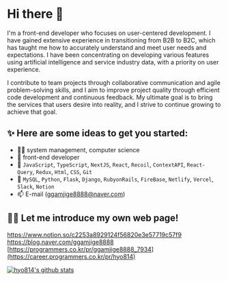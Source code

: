 # Hi there 👋
I'm a front-end developer who focuses on user-centered development. I have gained extensive experience in transitioning from B2B to B2C, which has taught me how to accurately understand and meet user needs and expectations. I have been concentrating on developing various features using artificial intelligence and service industry data, with a priority on user experience.

I contribute to team projects through collaborative communication and agile problem-solving skills, and I aim to improve project quality through efficient code development and continuous feedback. My ultimate goal is to bring the services that users desire into reality, and I strive to continue growing to achieve that goal.



## ✨ Here are some ideas to get you started:
- 👩‍🎓 system management, computer science
- 🔭 front-end developer
- 🌱 `JavaScript`, `TypeScript`, `NextJS`, `React`, `Recoil`, `ContextAPI`, `React-Query`, `Redux`, `Html`, `CSS`, `Git`
- 🌱 `MySQL`, `Python`, `Flask`, `Django`, `RubyonRails`, `FireBase`, `Netlify`, `Vercel`, `Slack`, `Notion`
- 📫 E-mail (ggamjige8888@naver.com)


## 👩‍💻 Let me introduce my own web page! <br>
[https://www.notion.so/c2253a8929124f56820e3e57719c57f9<br>](https://hyo814.notion.site/24-01-1c2b63cbf8484e718b746057f1bf856b)
https://blog.naver.com/ggamjige8888  
[https://programmers.co.kr/pr/ggamjige8888_7934](https://career.programmers.co.kr/pr/hyo814)


[![hyo814's github stats](https://github-readme-stats.vercel.app/api?username=hyo814)](https://github.com/anuraghazra/github-readme-stats)
